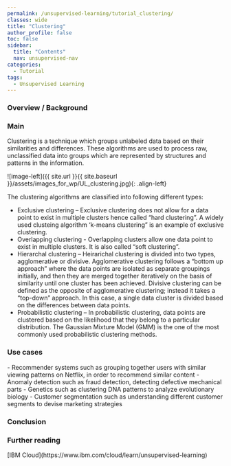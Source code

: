 ```yaml
---
permalink: /unsupervised-learning/tutorial_clustering/
classes: wide
title: "Clustering"
author_profile: false
toc: false
sidebar:
  title: "Contents"
  nav: unsupervised-nav
categories:
  - Tutorial
tags:
  - Unsupervised Learning
---
```


<h3>Overview / Background</h3>

<h3>Main</h3>
Clustering is a technique which groups unlabeled data based on their similarities and differences. These algorithms are used to process raw, unclassified data into groups which are represented by structures and patterns in the information. 

![image-left]({{ site.url }}{{ site.baseurl }}/assets/images_for_wp/UL_clustering.jpg){: .align-left}

The clustering algorithms are classified into following different types: </br>
- Exclusive clustering – Exclusive clustering does not allow for a data point to exist in multiple clusters hence called “hard clustering”. A widely used clusteing algorithm ‘k-means clustering” is an example of exclusive clustering. 
- Overlapping clustering - Overlapping clusters allow one data point to exist in multiple clusters. It is also called “soft clustering”.
- Hierarchal clustering – Heirarichal clustering is divided into two types, agglomerative or divisive. Agglomerative clustering follows a “bottom up approach” where the data points are isolated as separate groupings initially, and then they are merged together iteratively on the basis of similarity until one cluster has been achieved. Divisive clustering can be defined as the opposite of agglomerative clustering; instead it takes a “top-down” approach. In this case, a single data cluster is divided based on the differences between data points. 
-	Probabilistic clustering – In probabilistic clustering, data points are clustered based on the likelihood that they belong to a particular distribution. The Gaussian Mixture Model (GMM) is the one of the most commonly used probabilistic clustering methods.




<h3>Use cases</h3>
-	Recommender systems such as grouping together users with similar viewing patterns on Netflix, in order to recommend similar content
-	Anomaly detection such as fraud detection, detecting defective mechanical parts
-	Genetics such as clustering DNA patterns to analyze evolutionary biology
-	Customer segmentation such as understanding different customer segments to devise marketing strategies

<h3>Conclusion</h3>

<h3>Further reading</h3>
[IBM Cloud](https://www.ibm.com/cloud/learn/unsupervised-learning)
